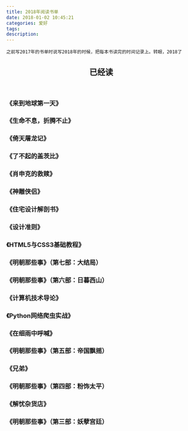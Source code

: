 ```yaml
---
title: 2018年阅读书单
date: 2018-01-02 10:45:21
categories: 爱好
tags:
description:
---
```

  
`之前写2017年的书单时说写2018年的时候，把每本书读完的时间记录上。转眼，2018了`

<article>
    <header style="text-align:center;"><h1>已经读</h1></header>
    <h3><attr title="黄章晋 著 2018年6月8号">《来到地球第一天》</attr></h3>
    <h3><attr title="罗永浩 著 2018年5月30号">《生命不息，折腾不止》</attr></h3>
    <h3><attr title="金庸 著 2018年5月24号">《倚天屠龙记》</attr></h3>
    <h3><attr title="[美国] 弗·司各特·菲茨杰拉德 著   邓若虚 译 2018年5月9号">《了不起的盖茨比》</attr></h3>
    <h3><attr title="[美国] 斯蒂芬·金 著   施寄青/赵永芬/齐若兰 译 2018年4月23号">《肖申克的救赎》</attr></h3>
    <h3><attr title="金庸 著 2018年4月18号">《神雕侠侣》</attr></h3>
    <h3><attr title="[日本] 增田奏 著   赵可 译 2018年4月8号">《住宅设计解剖书》</attr></h3>
    <h3><attr title="[美国] 伊莱恩·格里芬 著   张加楠 译 2018年4月5号">《设计准则》</attr></h3>
    <h3><attr title="[美国] Elizabeth Castro/Bruce Hyslop 著   望以文 译 2018年3月15号">《HTML5与CSS3基础教程》</attr></h3>
    <h3><attr title="当年明月 著 2018年3月15号">《明朝那些事》（第七部：大结局）</attr></h3>
    <h3><attr title="当年明月 著 2018年3月13号">《明朝那些事》（第六部：日暮西山）</attr></h3>
    <h3><attr title="赵一鸣 著 2018年3月11号">《计算机技术导论》</attr></h3>
    <h3><attr title="胡松涛 著 2018年3月10号">《Python网络爬虫实战》</attr></h3>
    <h3><attr title="余华 著 2018年3月10号">《在细雨中呼喊》</attr></h3>
    <h3><attr title="当年明月 著 2018年3月3号">《明朝那些事》（第五部：帝国飘摇）</attr></h3>
    <h3><attr title="余华 著 2018年2月11号">《兄弟》</attr></h3>
    <h3><attr title="当年明月 著 2018年2月5号">《明朝那些事》（第四部：粉饰太平）</attr></h3>
    <h3><attr title="东野圭吾 著   李盈春 译 2018年1月25号">《解忧杂货店》</attr></h3>
    <h3><attr title="当年明月 著 2018年1月20号">《明朝那些事》（第三部：妖孽宫廷）</attr></h3>
</article>